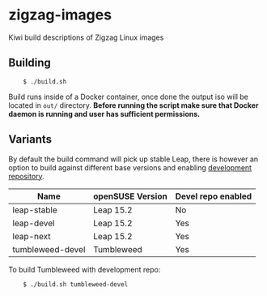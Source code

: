 # zigzag-images

Kiwi build descriptions of Zigzag Linux images

## Building

        $ ./build.sh

Build runs inside of a Docker container, once done the output iso will be located in `out/` directory. **Before running the script make sure that Docker daemon is running and user has sufficient permissions.**

## Variants

By default the build command will pick up stable Leap, there is however an option to build against different base versions and enabling [development repository](https://build.opensuse.org/project/show/home:mkrwc:zigzag:devel).

| Name               | openSUSE Version | Devel repo enabled   |
|--------------------|------------------|----------------------|
| leap-stable        | Leap 15.2        | No                   |
| leap-devel         | Leap 15.2        | Yes                  |
| leap-next          | Leap 15.2        | Yes                  |
| tumbleweed-devel   | Tumbleweed       | Yes                  |

To build Tumbleweed with development repo:

        $ ./build.sh tumbleweed-devel
